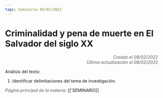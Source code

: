 ```yaml
---
tags: Seminario 08/02/2022
---
```


# Criminalidad y pena de muerte en El Salvador del siglo XX
<div style="text-align: right; opacity: 0.7; font-style: italic;">Creado el 08/02/2022</div>
<div style="text-align: right; opacity: 0.7; font-style: italic;">Última actualización el 08/02/2022</div>

Análisis del texto:

1. Identificar delimitaciones del tema de investigación.

<span style="opacity: 0.7; font-style: italic;">Página principal de la materia:</span> [['SEMINARIO]]